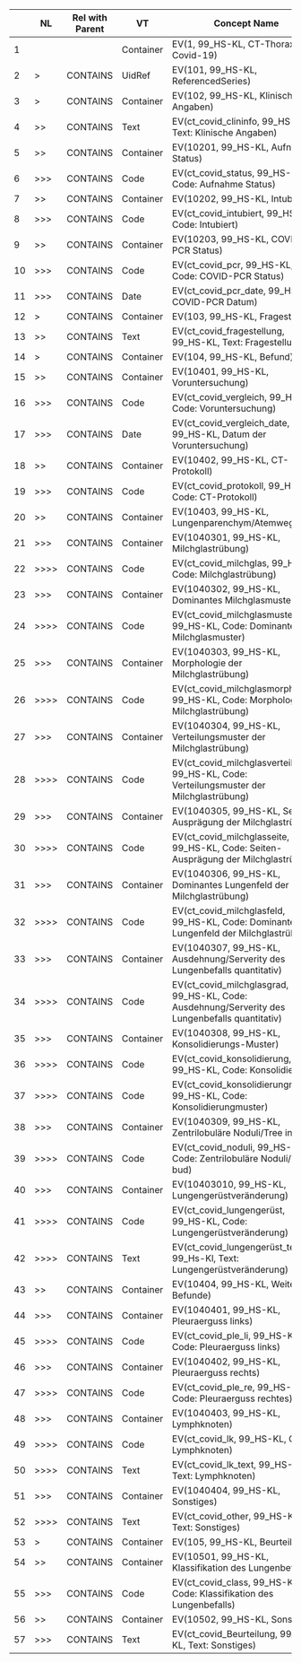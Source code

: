 |    | NL       | Rel with Parent | VT        | Concept Name                                                                                      | VM | Req Type | Condition | Value Set Constraint |
|----|----------|-----------------|-----------|---------------------------------------------------------------------------------------------------|----|----------|-----------|----------------------|
| 1  |          |                 | Container | EV(1, 99\_HS-KL, CT-Thorax Covid-19)                                                              | 1  | M        |           |                      |
| 2  | \>       | CONTAINS        | UidRef    | EV(101, 99\_HS-KL, ReferencedSeries)                                                              | 1  | M        |           |                      |
| 3  | \>       | CONTAINS        | Container | EV(102, 99\_HS-KL, Klinische Angaben)                                                             | 1  | M        |           |                      |
| 4  | \>\>     | CONTAINS        | Text      | EV(ct\_covid\_clininfo, 99\_HS-KL, Text: Klinische Angaben)                                       | 1  | M        |           |                      |
| 5  | \>\>     | CONTAINS        | Container | EV(10201, 99\_HS-KL, Aufnahme Status)                                                             | 1  | M        |           |                      |
| 6  | \>\>\>   | CONTAINS        | Code      | EV(ct\_covid\_status, 99\_HS-KL, Code: Aufnahme Status)                                           | 1  | M        |           | DCID 99\_6           |
| 7  | \>\>     | CONTAINS        | Container | EV(10202, 99\_HS-KL, Intubiert)                                                                   | 1  | M        |           |                      |
| 8  | \>\>\>   | CONTAINS        | Code      | EV(ct\_covid\_intubiert, 99\_HS-KL, Code: Intubiert)                                              | 1  | M        |           | DCID 231             |
| 9  | \>\>     | CONTAINS        | Container | EV(10203, 99\_HS-KL, COVID-PCR Status)                                                            | 1  | M        |           |                      |
| 10 | \>\>\>   | CONTAINS        | Code      | EV(ct\_covid\_pcr, 99\_HS-KL, Code: COVID-PCR Status)                                             | 1  | M        |           | DCID 99\_7           |
| 11 | \>\>\>   | CONTAINS        | Date      | EV(ct\_covid\_pcr\_date, 99\_HS-KL, COVID-PCR Datum)                                              | 1  | M        |           |                      |
| 12 | \>       | CONTAINS        | Container | EV(103, 99\_HS-KL, Fragestellung)                                                                 | 1  | M        |           |                      |
| 13 | \>\>     | CONTAINS        | Text      | EV(ct\_covid\_fragestellung, 99\_HS-KL, Text: Fragestellung)                                      | 1  | M        |           |                      |
| 14 | \>       | CONTAINS        | Container | EV(104, 99\_HS-KL, Befund)                                                                        | 1  | M        |           |                      |
| 15 | \>\>     | CONTAINS        | Container | EV(10401, 99\_HS-KL, Voruntersuchung)                                                             | 1  | M        |           |                      |
| 16 | \>\>\>   | CONTAINS        | Code      | EV(ct\_covid\_vergleich, 99\_HS-KL, Code: Voruntersuchung)                                        | 1  | M        |           | DCID 99\_8           |
| 17 | \>\>\>   | CONTAINS        | Date      | EV(ct\_covid\_vergleich\_date, 99\_HS-KL, Datum der Voruntersuchung)                              | 1  | M        |           |                      |
| 18 | \>\>     | CONTAINS        | Container | EV(10402, 99\_HS-KL, CT-Protokoll)                                                                | 1  | M        |           |                      |
| 19 | \>\>\>   | CONTAINS        | Code      | EV(ct\_covid\_protokoll, 99\_HS-KL, Code: CT-Protokoll)                                           | 1  | M        |           | DCID 99\_9           |
| 20 | \>\>     | CONTAINS        | Container | EV(10403, 99\_HS-KL, Lungenparenchym/Atemwege)                                                    | 1  | M        |           |                      |
| 21 | \>\>\>   | CONTAINS        | Container | EV(1040301, 99\_HS-KL, Milchglastrübung)                                                          | 1  | M        |           |                      |
| 22 | \>\>\>\> | CONTAINS        | Code      | EV(ct\_covid\_milchglas, 99\_HS-Kl, Code: Milchglastrübung)                                       | 1  | M        |           | DCID 99\_10          |
| 23 | \>\>\>   | CONTAINS        | Container | EV(1040302, 99\_HS-KL, Dominantes Milchglasmuster)                                                | 1  | M        |           |                      |
| 24 | \>\>\>\> | CONTAINS        | Code      | EV(ct\_covid\_milchglasmuster, 99\_HS-KL, Code: Dominantes Milchglasmuster)                       | 1  | M        |           | DCID 99\_11          |
| 25 | \>\>\>   | CONTAINS        | Container | EV(1040303, 99\_HS-KL, Morphologie der Milchglastrübung)                                          | 1  | M        |           |                      |
| 26 | \>\>\>\> | CONTAINS        | Code      | EV(ct\_covid\_milchglasmorpho, 99\_HS-KL, Code: Morphologie der Milchglastrübung)                 | 1  | M        |           | DCID 99\_12          |
| 27 | \>\>\>   | CONTAINS        | Container | EV(1040304, 99\_HS-KL, Verteilungsmuster der Milchglastrübung)                                    | 1  | M        |           |                      |
| 28 | \>\>\>\> | CONTAINS        | Code      | EV(ct\_covid\_milchglasverteilung, 99\_HS-KL, Code: Verteilungsmuster der Milchglastrübung)       | 1  | M        |           | DCID 99\_13          |
| 29 | \>\>\>   | CONTAINS        | Container | EV(1040305, 99\_HS-KL, Seiten-Ausprägung der Milchglastrübung)                                    | 1  | M        |           |                      |
| 30 | \>\>\>\> | CONTAINS        | Code      | EV(ct\_covid\_milchglasseite, 99\_HS-KL, Code: Seiten-Ausprägung der Milchglastrübung)            | 1  | M        |           | DCID 99\_14          |
| 31 | \>\>\>   | CONTAINS        | Container | EV(1040306, 99\_HS-KL, Dominantes Lungenfeld der Milchglastrübung)                                | 1  | M        |           |                      |
| 32 | \>\>\>\> | CONTAINS        | Code      | EV(ct\_covid\_milchglasfeld, 99\_HS-KL, Code: Dominantes Lungenfeld der Milchglastrübung)         | 1  | M        |           | DCID 99\_15          |
| 33 | \>\>\>   | CONTAINS        | Container | EV(1040307, 99\_HS-KL, Ausdehnung/Serverity des Lungenbefalls quantitativ)                        | 1  | M        |           |                      |
| 34 | \>\>\>\> | CONTAINS        | Code      | EV(ct\_covid\_milchglasgrad, 99\_HS-KL, Code: Ausdehnung/Serverity des Lungenbefalls quantitativ) | 1  | M        |           | DCID 99\_16          |
| 35 | \>\>\>   | CONTAINS        | Container | EV(1040308, 99\_HS-KL, Konsolidierungs-Muster)                                                    | 1  | M        |           |                      |
| 36 | \>\>\>\> | CONTAINS        | Code      | EV(ct\_covid\_konsolidierung, 99\_HS-KL, Code: Konsolidierung)                                    | 1  | M        |           | DCID 99\_17          |
| 37 | \>\>\>\> | CONTAINS        | Code      | EV(ct\_covid\_konsolidierungmuster, 99\_HS-KL, Code: Konsolidierungmuster)                        | 1  | M        |           | DCID 99\_18          |
| 38 | \>\>\>   | CONTAINS        | Container | EV(1040309, 99\_HS-KL, Zentrilobuläre Noduli/Tree in bud)                                         | 1  | M        |           |                      |
| 39 | \>\>\>\> | CONTAINS        | Code      | EV(ct\_covid\_noduli, 99\_HS-KL, Code: Zentrilobuläre Noduli/Tree in bud)                         | 1  | M        |           | DCID 231             |
| 40 | \>\>\>   | CONTAINS        | Container | EV(10403010, 99\_HS-KL, Lungengerüstveränderung)                                                  | 1  | M        |           |                      |
| 41 | \>\>\>\> | CONTAINS        | Code      | EV(ct\_covid\_lungengerüst, 99\_HS-KL, Code: Lungengerüstveränderung)                             | 1  | M        |           | DCID 231             |
| 42 | \>\>\>\> | CONTAINS        | Text      | EV(ct\_covid\_lungengerüst\_text, 99\_Hs-Kl, Text: Lungengerüstveränderung)                       | 1  | M        |           |                      |
| 43 | \>\>     | CONTAINS        | Container | EV(10404, 99\_HS-KL, Weitere Befunde)                                                             | 1  | M        |           |                      |
| 44 | \>\>\>   | CONTAINS        | Container | EV(1040401, 99\_HS-KL, Pleuraerguss links)                                                        | 1  | M        |           |                      |
| 45 | \>\>\>\> | CONTAINS        | Code      | EV(ct\_covid\_ple\_li, 99\_HS-KL, Code: Pleuraerguss links)                                       | 1  | M        |           | DCID 99\_19          |
| 46 | \>\>\>   | CONTAINS        | Container | EV(1040402, 99\_HS-KL, Pleuraerguss rechts)                                                       | 1  | M        |           |                      |
| 47 | \>\>\>\> | CONTAINS        | Code      | EV(ct\_covid\_ple\_re, 99\_HS-KL, Code: Pleuraerguss rechtes)                                     | 1  | M        |           | DCID 99\_19          |
| 48 | \>\>\>   | CONTAINS        | Container | EV(1040403, 99\_HS-KL, Lymphknoten)                                                               | 1  | M        |           |                      |
| 49 | \>\>\>\> | CONTAINS        | Code      | EV(ct\_covid\_lk, 99\_HS-KL, Code: Lymphknoten)                                                   | 1  | M        |           | DCID 99\_20          |
| 50 | \>\>\>\> | CONTAINS        | Text      | EV(ct\_covid\_lk\_text, 99\_HS-KL, Text: Lymphknoten)                                             | 1  | M        |           |                      |
| 51 | \>\>\>   | CONTAINS        | Container | EV(1040404, 99\_HS-KL, Sonstiges)                                                                 | 1  | M        |           |                      |
| 52 | \>\>\>\> | CONTAINS        | Text      | EV(ct\_covid\_other, 99\_HS-KL, Text: Sonstiges)                                                  | 1  | M        |           |                      |
| 53 | \>       | CONTAINS        | Container | EV(105, 99\_HS-KL, Beurteilung)                                                                   | 1  | M        |           |                      |
| 54 | \>\>     | CONTAINS        | Container | EV(10501, 99\_HS-KL, Klassifikation des Lungenbefalls)                                            | 1  | M        |           |                      |
| 55 | \>\>\>   | CONTAINS        | Code      | EV(ct\_covid\_class, 99\_HS-KL, Code: Klassifikation des Lungenbefalls)                           | 1  | M        |           | DCID 99\_21          |
| 56 | \>\>     | CONTAINS        | Container | EV(10502, 99\_HS-KL, Sonstiges)                                                                   | 1  | M        |           |                      |
| 57 | \>\>\>   | CONTAINS        | Text      | EV(ct\_covid\_Beurteilung, 99\_HS-KL, Text: Sonstiges)                                            | 1  | M        |           |                      |
 
